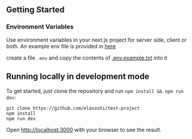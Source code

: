 ## Getting Started

### **Environment Variables**

Use environment variables in your next.js project for server side, client or both. An example env file is provided in [here](.env.example.txt)

create a file `.env` and copy the contents of [.env.example.txt](.env.example.txt) into it

## Running locally in development mode

To get started, just clone the repository and run `npm install && npm run dev`:

    git clone https://github.com/elasoshi/test-project
    npm install
    npm run dev

Open [http://localhost:3000](http://localhost:3000) with your browser to see the result.
